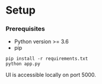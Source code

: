 # Setup

### Prerequisites
- Python version >= 3.6
- pip

```
pip install -r requirements.txt
python app.py
```

UI is accessible locally on port 5000.
